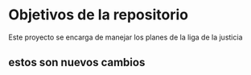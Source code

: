 # Objetivos de la repositorio

Este proyecto se encarga de manejar los planes de la liga de la justicia


## estos son nuevos cambios 







